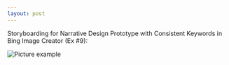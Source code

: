```yaml
---
layout: post
---
```

Storyboarding for Narrative Design Prototype with Consistent Keywords in Bing Image Creator (Ex #9):

![Picture example](https://mwmxyz.github.io/web-presentation/images/Viv_7.png)
